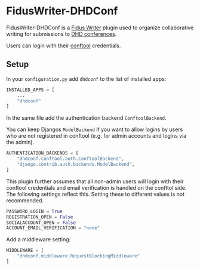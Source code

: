 # FidusWriter-DHDConf

FidusWriter-DHDConf is a [Fidus Writer](https://github.com/fiduswriter/fiduswriter/) plugin used to organize collaborative writing for submissions to [DHD conferences](https://dig-hum.de).

Users can login with their [conftool]() credentials.

## Setup

In your `configuration.py` add `dhdconf` to the list of installed apps:

```py
INSTALLED_APPS = [
	...
    "dhdconf"
]
```

In the same file add the authentication backend `ConftoolBackend`.

You can keep Djangos `ModelBackend` if you want to allow logins by users who are not registered in conftool (e.g. for admin accounts and logins via the admin).

```py
AUTHENTICATION_BACKENDS = [
    "dhdconf.conftool.auth.ConftoolBackend",
    "django.contrib.auth.backends.ModelBackend",
]
```

This plugin further assumes that all non-admin users will login with their conftool credentials and email verification is handled on the confttol side. The following settings reflect this. Setting these to different values is not recommended.

```py
PASSWORD_LOGIN = True
REGISTRATION_OPEN = False
SOCIALACCOUNT_OPEN = False
ACCOUNT_EMAIL_VERIFICATION = "none"
```

Add a middleware setting:

```py
MIDDLEWARE = [
    "dhdconf.middleware.RequestBlockingMiddleware"
]
```
